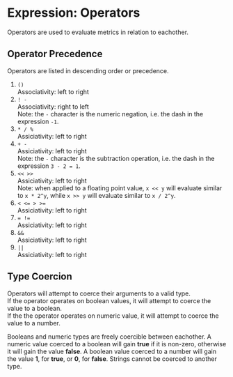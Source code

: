 Expression: Operators
====

Operators are used to evaluate metrics in relation to eachother.

Operator Precedence
----

Operators are listed in descending order or precedence.

1.  ``()``  
   Associativity: left to right
2. ``! -``  
   Associativity: right to left  
   Note: the ``-`` character is the numeric negation, i.e. the dash in the expression ``-1``.
3. ``* / %``  
   Assiciativity: left to right
4. ``+ -``  
   Assiciativity: left to right  
   Note: the ``-`` character is the subtraction operation, i.e. the dash in the expression ``3 - 2 = 1``.
5. ``<< >>``  
   Assiciativity: left to right  
   Note: when applied to a floating point value, ``x << y`` will evaluate similar to ``x * 2^y``, while ``x >> y`` will evaluate similar to ``x / 2^y``.
6. ``< <= > >=``  
   Assiciativity: left to right
7. ``= !=``  
   Assiciativity: left to right
8. ``&&``  
   Assiciativity: left to right
9. ``||``  
   Assiciativity: left to right

Type Coercion
----

Operators will attempt to coerce their arguments to a valid type.  
If the operator operates on boolean values, it will attempt to coerce the value to a boolean.  
If the the operator operates on numeric value, it will attempt to coerce the value to a number.

Booleans and numeric types are freely coercible between eachother.
A numeric value coerced to a boolean will gain **true** if it is non-zero, otherwise it will gain the value **false**.
A boolean value coerced to a number will gain the value **1**, for **true**, or **0**, for **false**.
Strings cannot be coerced to another type.
